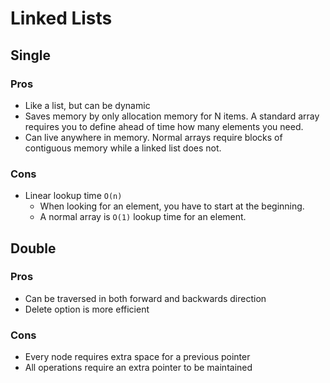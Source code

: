 # Linked Lists

## Single

### Pros

- Like a list, but can be dynamic
- Saves memory by only allocation memory for N items. A standard array requires you to define ahead of time how many elements you need.
- Can live anywhere in memory. Normal arrays require blocks of contiguous memory while a linked list does not.

### Cons

- Linear lookup time `O(n)`
  - When looking for an element, you have to start at the beginning.
  - A normal array is `O(1)` lookup time for an element.

## Double

### Pros

- Can be traversed in both forward and backwards direction
- Delete option is more efficient

### Cons

- Every node requires extra space for a previous pointer
- All operations require an extra pointer to be maintained
